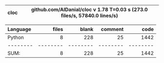 cloc|github.com/AlDanial/cloc v 1.78  T=0.03 s (273.0 files/s, 57840.0 lines/s)
--- | ---

Language|files|blank|comment|code
:-------|-------:|-------:|-------:|-------:
Python|8|228|25|1442
--------|--------|--------|--------|--------
SUM:|8|228|25|1442
